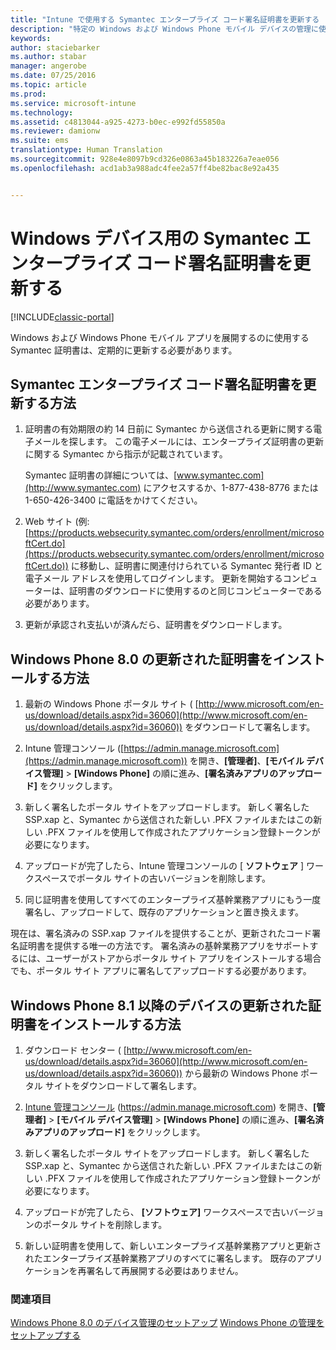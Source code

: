 ```yaml
---
title: "Intune で使用する Symantec エンタープライズ コード署名証明書を更新する | Microsoft Docs"
description: "特定の Windows および Windows Phone モバイル デバイスの管理に使用する Symantec 証明書を更新するためのガイダンス"
keywords: 
author: staciebarker
ms.author: stabar
manager: angerobe
ms.date: 07/25/2016
ms.topic: article
ms.prod: 
ms.service: microsoft-intune
ms.technology: 
ms.assetid: c4813044-a925-4273-b0ec-e992fd55850a
ms.reviewer: damionw
ms.suite: ems
translationtype: Human Translation
ms.sourcegitcommit: 928e4e8097b9cd326e0863a45b183226a7eae056
ms.openlocfilehash: acd1ab3a988adc4fee2a57ff4be82bac8e92a435


---
```


# <a name="renew-a-symantec-enterprise-code-signing-certificate-for-windows-devices"></a>Windows デバイス用の Symantec エンタープライズ コード署名証明書を更新する

[!INCLUDE[classic-portal](../includes/classic-portal.md)]

Windows および Windows Phone モバイル アプリを展開するのに使用する Symantec 証明書は、定期的に更新する必要があります。

## <a name="how-to-renew-the-symantec-enterprise-code-signing-certificate"></a>Symantec エンタープライズ コード署名証明書を更新する方法

1.  証明書の有効期限の約 14 日前に Symantec から送信される更新に関する電子メールを探します。 この電子メールには、エンタープライズ証明書の更新に関する Symantec から指示が記載されています。

    Symantec 証明書の詳細については、[www.symantec.com](http://www.symantec.com) にアクセスするか、1-877-438-8776 または 1-650-426-3400 に電話をかけてください。

2.  Web サイト (例: [https://products.websecurity.symantec.com/orders/enrollment/microsoftCert.do](https://products.websecurity.symantec.com/orders/enrollment/microsoftCert.do)) に移動し、証明書に関連付けられている Symantec 発行者 ID と電子メール アドレスを使用してログインします。 更新を開始するコンピューターは、証明書のダウンロードに使用するのと同じコンピューターである必要があります。

3.  更新が承認され支払いが済んだら、証明書をダウンロードします。

## <a name="how-to-install-the-updated-certificate-for-windows-phone-80"></a>Windows Phone 8.0 の更新された証明書をインストールする方法

1.  最新の Windows Phone ポータル サイト ( [http://www.microsoft.com/en-us/download/details.aspx?id=36060](http://www.microsoft.com/en-us/download/details.aspx?id=36060)) をダウンロードして署名します。

2.  Intune 管理コンソール ([https://admin.manage.microsoft.com](https://admin.manage.microsoft.com)) を開き、**[管理者]**、**[モバイル デバイス管理]** &gt; **[Windows Phone]** の順に進み、**[署名済みアプリのアップロード]** をクリックします。

3.  新しく署名したポータル サイトをアップロードします。 新しく署名した SSP.xap と、Symantec から送信された新しい .PFX ファイルまたはこの新しい .PFX ファイルを使用して作成されたアプリケーション登録トークンが必要になります。

4.  アップロードが完了したら、Intune 管理コンソールの [ **ソフトウェア** ] ワークスペースでポータル サイトの古いバージョンを削除します。

5.  同じ証明書を使用してすべてのエンタープライズ基幹業務アプリにもう一度署名し、アップロードして、既存のアプリケーションと置き換えます。

現在は、署名済みの SSP.xap ファイルを提供することが、更新されたコード署名証明書を提供する唯一の方法です。 署名済みの基幹業務アプリをサポートするには、ユーザーがストアからポータル サイト アプリをインストールする場合でも、ポータル サイト アプリに署名してアップロードする必要があります。

## <a name="how-to-install-the-updated-certificate-for-windows-phone-81-and-later-devices"></a>Windows Phone 8.1 以降のデバイスの更新された証明書をインストールする方法

1.  ダウンロード センター ( [http://www.microsoft.com/en-us/download/details.aspx?id=36060](http://www.microsoft.com/en-us/download/details.aspx?id=36060)) から最新の Windows Phone ポータル サイトをダウンロードして署名します。

2.  [Intune 管理コンソール](https://admin.manage.microsoft.com) (https://admin.manage.microsoft.com) を開き、**[管理者]** &gt; **[モバイル デバイス管理]** &gt; **[Windows Phone]** の順に進み、**[署名済みアプリのアップロード]** をクリックします。

3.  新しく署名したポータル サイトをアップロードします。 新しく署名した SSP.xap と、Symantec から送信された新しい .PFX ファイルまたはこの新しい .PFX ファイルを使用して作成されたアプリケーション登録トークンが必要になります。

4.  アップロードが完了したら、 **[ソフトウェア]**  ワークスペースで古いバージョンのポータル サイトを削除します。

5.  新しい証明書を使用して、新しいエンタープライズ基幹業務アプリと更新されたエンタープライズ基幹業務アプリのすべてに署名します。 既存のアプリケーションを再署名して再展開する必要はありません。


### <a name="see-also"></a>関連項目
[Windows Phone 8.0 のデバイス管理のセットアップ](set-up-windows-phone-8.0-management-with-microsoft-intune.md)
[Windows Phone の管理をセットアップする](set-up-windows-phone-management-with-microsoft-intune.md)



<!--HONumber=Dec16_HO2-->


